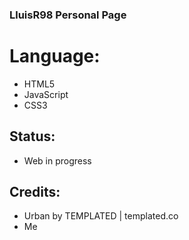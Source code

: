### LluisR98 Personal Page

# Language:
* HTML5
* JavaScript
* CSS3

## Status:
* Web in progress

## Credits:
* Urban by TEMPLATED  | templated.co
* Me

